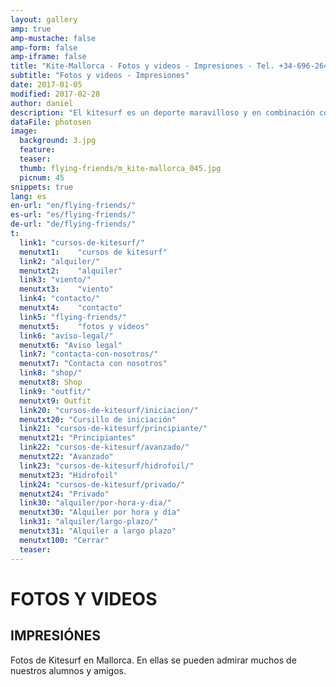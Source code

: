 ```yaml
---
layout: gallery
amp: true
amp-mustache: false
amp-form: false
amp-iframe: false
title: "Kite-Mallorca - Fotos y videos - Impresiones - Tel. +34-696-264729"
subtitle: "Fotos y videos - Impresiones"
date: 2017-01-05
modified: 2017-02-28
author: daniel
description: "El kitesurf es un deporte maravilloso y en combinación con el agua, las olas y el viento muy adecuado para fantásticas fotos. Cuando harás tus imágenes con nosotros?"
dataFile: photosen
image:
  background: 3.jpg
  feature:
  teaser:
  thumb: flying-friends/m_kite-mallorca_045.jpg
  picnum: 45
snippets: true
lang: es
en-url: "en/flying-friends/"
es-url: "es/flying-friends/"
de-url: "de/flying-friends/"
t:
  link1: "cursos-de-kitesurf/"
  menutxt1:    "cursos de kitesurf"
  link2: "alquiler/"
  menutxt2:    "alquiler"
  link3: "viento/"
  menutxt3:    "viento"
  link4: "contacto/"
  menutxt4:    "contacto"
  link5: "flying-friends/"
  menutxt5:    "fotos y videos"
  link6: "aviso-legal/"
  menutxt6: "Aviso legal"
  link7: "contacta-con-nosotros/"
  menutxt7: "Contacta con nosotros"
  link8: "shop/"
  menutxt8: Shop
  link9: "outfit/"
  menutxt9: Outfit
  link20: "cursos-de-kitesurf/iniciacion/"
  menutxt20: "Cursillo de iniciación"
  link21: "cursos-de-kitesurf/principiante/"
  menutxt21: "Principiantes"
  link22: "cursos-de-kitesurf/avanzado/"
  menutxt22: "Avanzado"
  link23: "cursos-de-kitesurf/hidrofoil/"
  menutxt23: "Hidrofoil"
  link24: "cursos-de-kitesurf/privado/"
  menutxt24: "Privado"
  link30: "alquiler/por-hora-y-dia/"
  menutxt30: "Alquiler por hora y día"
  link31: "alquiler/largo-plazo/"
  menutxt31: "Alquiler a largo plazo"
  menutxt100: "Cerrar"
  teaser:
---
```


# FOTOS Y VIDEOS

## IMPRESIÓNES

Fotos de Kitesurf en Mallorca. En ellas se pueden admirar muchos de nuestros alumnos y amigos.
